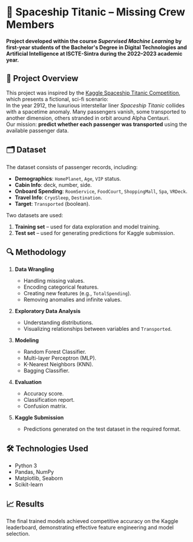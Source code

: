 # 🚀 Spaceship Titanic – Missing Crew Members

**Project developed within the course _Supervised Machine Learning_ by first-year students of the Bachelor's Degree in Digital Technologies and Artificial Intelligence at ISCTE-Sintra during the 2022–2023 academic year.**

## 📜 Project Overview

This project was inspired by the [Kaggle Spaceship Titanic Competition](https://www.kaggle.com/competitions/spaceship-titanic), which presents a fictional, sci-fi scenario:  
In the year 2912, the luxurious interstellar liner _Spaceship Titanic_ collides with a spacetime anomaly. Many passengers vanish, some transported to another dimension, others stranded in orbit around Alpha Centauri.  
Our mission: **predict whether each passenger was transported** using the available passenger data.

## 🗂 Dataset

The dataset consists of passenger records, including:  
- **Demographics**: `HomePlanet`, `Age`, `VIP` status.  
- **Cabin Info**: deck, number, side.  
- **Onboard Spending**: `RoomService`, `FoodCourt`, `ShoppingMall`, `Spa`, `VRDeck`.  
- **Travel Info**: `CryoSleep`, `Destination`.  
- **Target**: `Transported` (boolean).  

Two datasets are used:  
1. **Training set** – used for data exploration and model training.  
2. **Test set** – used for generating predictions for Kaggle submission.

## 🔍 Methodology

1. **Data Wrangling**  
   - Handling missing values.  
   - Encoding categorical features.  
   - Creating new features (e.g., `TotalSpending`).  
   - Removing anomalies and infinite values.  

2. **Exploratory Data Analysis**  
   - Understanding distributions.  
   - Visualizing relationships between variables and `Transported`.  

3. **Modeling**  
   - Random Forest Classifier.  
   - Multi-layer Perceptron (MLP).  
   - K-Nearest Neighbors (KNN).  
   - Bagging Classifier.  

4. **Evaluation**  
   - Accuracy score.  
   - Classification report.  
   - Confusion matrix.  

5. **Kaggle Submission**  
   - Predictions generated on the test dataset in the required format.

## 🛠 Technologies Used
- Python 3  
- Pandas, NumPy  
- Matplotlib, Seaborn  
- Scikit-learn

## 📈 Results
The final trained models achieved competitive accuracy on the Kaggle leaderboard, demonstrating effective feature engineering and model selection.
